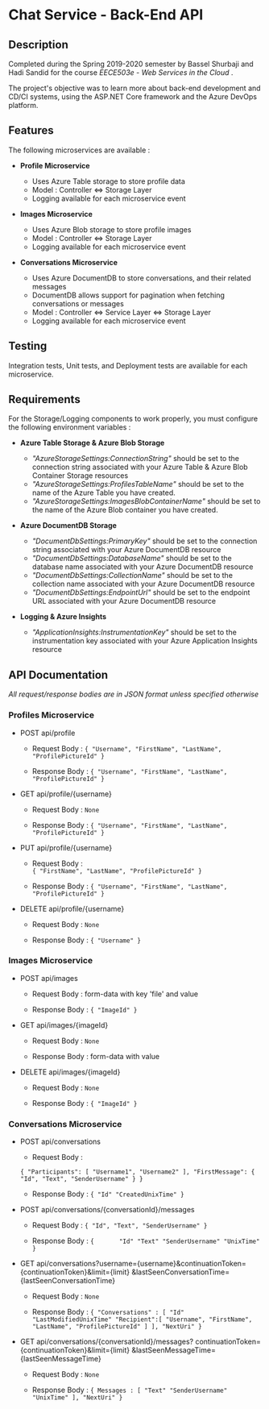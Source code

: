# Chat Service - Back-End API

## Description

Completed during the Spring 2019-2020 semester by Bassel Shurbaji and Hadi Sandid for the course _EECE503e - Web Services in the Cloud_ .

The project's objective was to learn more about back-end development and CD/CI systems, using the ASP.NET Core framework and the Azure DevOps platform.

## Features

The following microservices are available :

- **Profile Microservice**

   - Uses Azure Table storage to store profile data
   - Model : Controller <=> Storage Layer
   - Logging available for each microservice event

- **Images Microservice**

   - Uses Azure Blob storage to store profile images
   - Model : Controller <=> Storage Layer
   - Logging available for each microservice event

- **Conversations Microservice**

   - Uses Azure DocumentDB to store conversations, and their related messages
   - DocumentDB allows support for pagination when fetching conversations or messages
   - Model : Controller <=> Service Layer <=> Storage Layer
   - Logging available for each microservice event

## Testing

Integration tests, Unit tests, and Deployment tests are available for each microservice.

## Requirements

For the Storage/Logging components to work properly, you must configure the following environment variables :

- **Azure Table Storage & Azure Blob Storage**

    - _"AzureStorageSettings:ConnectionString"_ should be set to the connection string associated with your Azure Table & Azure Blob Container Storage resources
    - _"AzureStorageSettings:ProfilesTableName"_ should be set to the name of the Azure Table you have created.
    - _"AzureStorageSettings:ImagesBlobContainerName"_ should be set to the name of the Azure Blob container you have created.

- **Azure DocumentDB Storage**

    - _"DocumentDbSettings:PrimaryKey"_ should be set to the connection string associated with your Azure DocumentDB resource
    - _"DocumentDbSettings:DatabaseName"_ should be set to the database name associated with your Azure DocumentDB resource
    - _"DocumentDbSettings:CollectionName"_ should be set to the collection name associated with your Azure DocumentDB resource
    - _"DocumentDbSettings:EndpointUrl"_ should be set to the endpoint URL associated with your Azure DocumentDB resource

- **Logging & Azure Insights**

    - _"ApplicationInsights:InstrumentationKey"_ should be set to the instrumentation key associated with your Azure Application Insights resource
    
## API Documentation

_All request/response bodies are in JSON format unless specified otherwise_

### Profiles Microservice

- POST api/profile

   - Request Body :
`{
"Username",
"FirstName",
"LastName",
"ProfilePictureId"
}`

   - Response Body :
 `{
 "Username",
 "FirstName",
 "LastName",
 "ProfilePictureId"
 }`

- GET api/profile/{username}

   - Request Body : `None`

   - Response Body :
 `{
 "Username",
 "FirstName",
 "LastName",
 "ProfilePictureId"
 }`

- PUT api/profile/{username}

   - Request Body :   
`{
"FirstName",
"LastName",
"ProfilePictureId"
}`

   - Response Body :
 `{
 "Username",
 "FirstName",
 "LastName",
 "ProfilePictureId"
 }`

- DELETE api/profile/{username}

   - Request Body : `None`

   - Response Body :
`{
"Username"
}`

### Images Microservice

- POST api/images

   - Request Body : form-data with key 'file' and value <Photo>

   - Response Body :
`{
    "ImageId"
}`
- GET api/images/{imageId}

   - Request Body : `None`

   - Response Body : form-data with value <Photo>

- DELETE api/images/{imageId}

   - Request Body : `None`

   - Response Body :
 `{
     "ImageId"
 }`

### Conversations Microservice

- POST api/conversations

   - Request Body :

  `{
    "Participants": [
        "Username1",
        "Username2"
    ],
    "FirstMessage": {
        "Id",
        "Text",
        "SenderUsername"
    }
}`

   - Response Body :
 `{
 	"Id"
 	"CreatedUnixTime"
 }`

- POST api/conversations/{conversationId}/messages

   - Request Body :
`{
"Id",
"Text",
"SenderUsername"
}`

   - Response Body :
`{      
  "Id"
  "Text"
  "SenderUsername"
  "UnixTime"
}`

- GET api/conversations?username={username}&continuationToken={continuationToken}&limit={limit}
&lastSeenConversationTime={lastSeenConversationTime}

   - Request Body : `None`

   - Response Body :
`{
 "Conversations" : [
 "Id"
 "LastModifiedUnixTime"
 "Recipient":[
 "Username",
  "FirstName",
  "LastName",
  "ProfilePictureId"
  ]
 ],
 "NextUri"
}`

- GET api/conversations/{conversationId}/messages? continuationToken={continuationToken}&limit={limit}
&lastSeenMessageTime={lastSeenMessageTime}

   - Request Body : `None`

   - Response Body :
`{
  Messages : [
  "Text"
  "SenderUsername"
  "UnixTime"
  ],
  "NextUri"
}`

